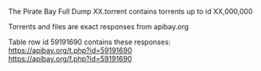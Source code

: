 The Pirate Bay Full Dump XX.torrent contains torrents up to id XX,000,000

Torrents and files are exact responses from apibay.org

Table row id 59191690 contains these responses:  
https://apibay.org/t.php?id=59191690  
https://apibay.org/f.php?id=59191690

